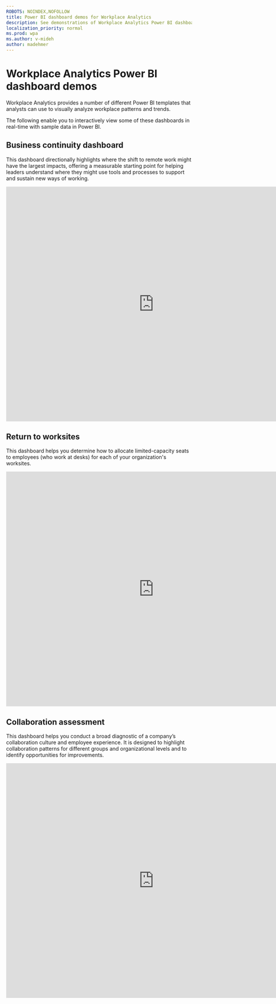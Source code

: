 ```yaml
---
ROBOTS: NOINDEX,NOFOLLOW
title: Power BI dashboard demos for Workplace Analytics
description: See demonstrations of Workplace Analytics Power BI dashboards
localization_priority: normal 
ms.prod: wpa
ms.author: v-mideh
author: madehmer
---
```

# Workplace Analytics Power BI dashboard demos

Workplace Analytics provides a number of different Power BI templates that analysts can use to visually analyze workplace patterns and trends.

The following enable you to interactively view some of these dashboards in real-time with sample data in Power BI.

## Business continuity dashboard

This dashboard directionally highlights where the shift to remote work might have the largest impacts, offering a measurable starting point for helping leaders understand where they might use tools and processes to support and sustain new ways of working.


<iframe width="800" height="636" src="https://msit.powerbi.com/view?r=eyJrIjoiM2ZiY2Y4M2YtMTMyNi00NWY1LWEyMjctYTY2OTdlOWQzNDhhIiwidCI6IjcyZjk4OGJmLTg2ZjEtNDFhZi05MWFiLTJkN2NkMDExZGI0NyIsImMiOjV9&pageName=ReportSectionea310751bfbd1d76fa65" frameborder="0" allowFullScreen="true"></iframe>

## Return to worksites

This dashboard helps you determine how to allocate limited-capacity seats to employees (who work at desks) for each of your organization's worksites.


<iframe width="800" height="636" src="https://msit.powerbi.com/view?r=eyJrIjoiZjYxYWIwZGQtZGE0Ni00YjMyLWExZTQtMWJlY2M3ODYyZWE5IiwidCI6IjcyZjk4OGJmLTg2ZjEtNDFhZi05MWFiLTJkN2NkMDExZGI0NyIsImMiOjV9&pageName=ReportSection81c4aea979cc51ca7e1d" frameborder="0" allowFullScreen="true"></iframe>

## Collaboration assessment

This dashboard helps you conduct a broad diagnostic of a company’s collaboration culture and employee experience. It is designed to highlight collaboration patterns for different groups and organizational levels and to identify opportunities for improvements.


<iframe width="800" height="636" src="https://msit.powerbi.com/view?r=eyJrIjoiYzNmZjNjNmUtNDY1Yi00NmZlLThiOWItZGQ0MjdkMWJjMDQ0IiwidCI6IjcyZjk4OGJmLTg2ZjEtNDFhZi05MWFiLTJkN2NkMDExZGI0NyIsImMiOjV9&pageName=ReportSectiondf40f0409676f2eb3f06" frameborder="0" allowFullScreen="true"></iframe>
